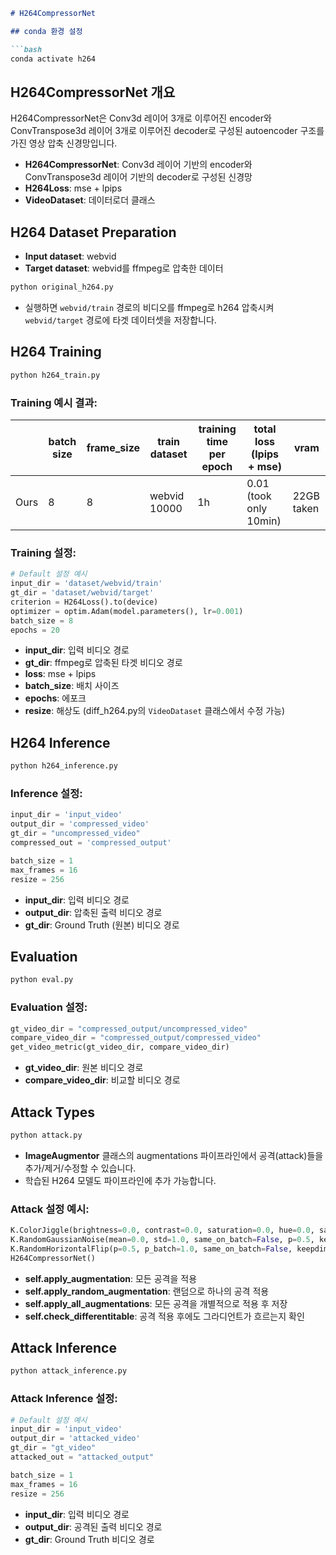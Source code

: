 ```markdown
# H264CompressorNet

## conda 환경 설정

```bash
conda activate h264
```

## H264CompressorNet 개요

H264CompressorNet은 Conv3d 레이어 3개로 이루어진 encoder와 ConvTranspose3d 레이어 3개로 이루어진 decoder로 구성된 autoencoder 구조를 가진 영상 압축 신경망입니다.

- **H264CompressorNet**: Conv3d 레이어 기반의 encoder와 ConvTranspose3d 레이어 기반의 decoder로 구성된 신경망
- **H264Loss**: mse + lpips
- **VideoDataset**: 데이터로더 클래스

## H264 Dataset Preparation

- **Input dataset**: webvid
- **Target dataset**: webvid를 ffmpeg로 압축한 데이터

```bash
python original_h264.py
```

- 실행하면 `webvid/train` 경로의 비디오를 ffmpeg로 h264 압축시켜 `webvid/target` 경로에 타겟 데이터셋을 저장합니다.

## H264 Training

```bash
python h264_train.py
```

### Training 예시 결과:

|  | **batch size** | **frame_size** | **train dataset** | **training time per epoch** | **total loss (lpips + mse)** | **vram** |
| --- | --- | --- | --- | --- | --- | --- |
| Ours | 8 | 8 | webvid 10000 | 1h | 0.01 (took only 10min) | 22GB taken |

### Training 설정:

```python
# Default 설정 예시
input_dir = 'dataset/webvid/train'
gt_dir = 'dataset/webvid/target'
criterion = H264Loss().to(device)
optimizer = optim.Adam(model.parameters(), lr=0.001)
batch_size = 8
epochs = 20 
```

- **input_dir**: 입력 비디오 경로
- **gt_dir**: ffmpeg로 압축된 타겟 비디오 경로
- **loss**: mse + lpips
- **batch_size**: 배치 사이즈
- **epochs**: 에포크
- **resize**: 해상도 (diff_h264.py의 `VideoDataset` 클래스에서 수정 가능)

## H264 Inference

```bash
python h264_inference.py
```

### Inference 설정:

```python
input_dir = 'input_video'
output_dir = 'compressed_video'
gt_dir = "uncompressed_video"
compressed_out = 'compressed_output'

batch_size = 1
max_frames = 16
resize = 256
```

- **input_dir**: 입력 비디오 경로
- **output_dir**: 압축된 출력 비디오 경로
- **gt_dir**: Ground Truth (원본) 비디오 경로

## Evaluation

```bash
python eval.py
```

### Evaluation 설정:

```python
gt_video_dir = "compressed_output/uncompressed_video"
compare_video_dir = "compressed_output/compressed_video"
get_video_metric(gt_video_dir, compare_video_dir)
```

- **gt_video_dir**: 원본 비디오 경로
- **compare_video_dir**: 비교할 비디오 경로

## Attack Types

```bash
python attack.py
```

- **ImageAugmentor** 클래스의 augmentations 파이프라인에서 공격(attack)들을 추가/제거/수정할 수 있습니다.
- 학습된 H264 모델도 파이프라인에 추가 가능합니다.

### Attack 설정 예시:

```python
K.ColorJiggle(brightness=0.0, contrast=0.0, saturation=0.0, hue=0.0, same_on_batch=False, p=1.0, keepdim=False),
K.RandomGaussianNoise(mean=0.0, std=1.0, same_on_batch=False, p=0.5, keepdim=False),
K.RandomHorizontalFlip(p=0.5, p_batch=1.0, same_on_batch=False, keepdim=False),
H264CompressorNet()
```

- **self.apply_augmentation**: 모든 공격을 적용
- **self.apply_random_augmentation**: 랜덤으로 하나의 공격 적용
- **self.apply_all_augmentations**: 모든 공격을 개별적으로 적용 후 저장
- **self.check_differentitable**: 공격 적용 후에도 그라디언트가 흐르는지 확인

## Attack Inference

```bash
python attack_inference.py
```

### Attack Inference 설정:

```python
# Default 설정 예시
input_dir = 'input_video'
output_dir = 'attacked_video'
gt_dir = "gt_video"
attacked_out = "attacked_output"

batch_size = 1
max_frames = 16
resize = 256
```

- **input_dir**: 입력 비디오 경로
- **output_dir**: 공격된 출력 비디오 경로
- **gt_dir**: Ground Truth 비디오 경로
```
